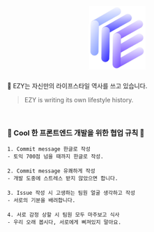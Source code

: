 ## <p align="center"> <img src="./ezy-client/src/Assets/Logo.png" width="130px"> </p>

🌈&nbsp;EZY는 자신만의 라이프스타일 역사를 쓰고 있습니다.
> EZY is writing its own lifestyle history.

<br>

### 💚 Cool 한 프론트엔드 개발을 위한 협업 규칙 💚
```
1. Commit message 한글로 작성 
- 토익 700점 넘을 때까지 한글로 작성.

2. Commit message 유쾌하게 작성 
- 개발 도중에 스트레스 받지 않았으면 합니다.

3. Issue 작성 시 고생하는 팀원 얼굴 생각하고 작성 
- 서로의 기분을 배려합니다.

4. 서로 감정 상할 시 팀원 모두 마주보고 식사 
- 우리 오래 봅시다, 서로에게 삐져있지 말아요.
```